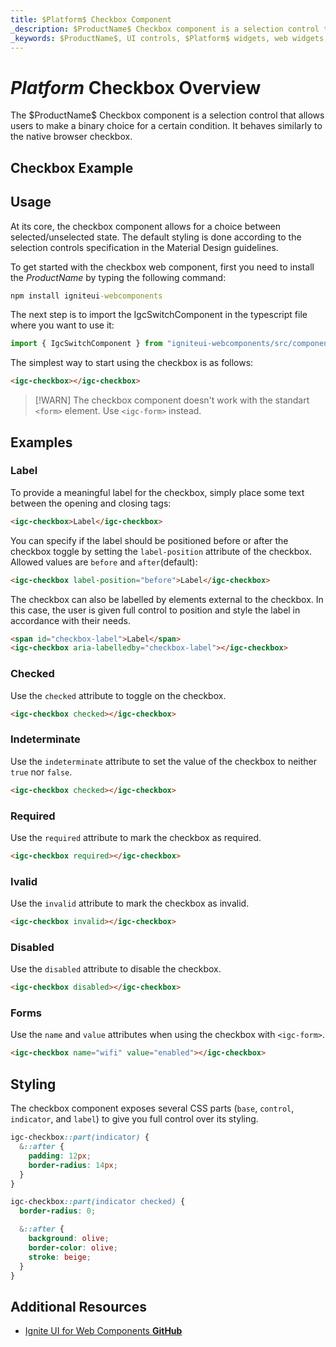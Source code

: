```yaml
---
title: $Platform$ Checkbox Component
_description: $ProductName$ Checkbox component is a selection control that allows users to make a binary choice for a certain condition.
_keywords: $ProductName$, UI controls, $Platform$ widgets, web widgets, UI widgets, $Platform$, Native $Platform$ Components Suite, Native $Platform$ Controls, Native $Platform$ Components Library, $Platform$ Checkbox components, $Platform$ Checkbox controls
---
```



# $Platform$ Checkbox Overview
<p class="highlight">The $ProductName$ Checkbox component is a selection control that allows users to make a binary choice for a certain condition. It behaves similarly to the native browser checkbox.</p>
<div class="divider"></div>

## Checkbox Example

<code-view style="height: 100px" 
           data-demos-base-url="{environment:demosBaseUrl}" 
           iframe-src="{environment:demosBaseUrl}/checkbox-sample-1" alt="$Platform$ Checkbox Example">
</code-view>

<div class="divider--half"></div>

## Usage
At its core, the checkbox component allows for a choice between selected/unselected state. The default styling is done according to the selection controls specification in the Material Design guidelines.

To get started with the checkbox web component, first you need to install the $ProductName$ by typing the following command:

```cmd
npm install igniteui-webcomponents
```

The next step is to import the IgcSwitchComponent in the typescript file where you want to use it:

```ts
import { IgcSwitchComponent } from "igniteui-webcomponents/src/components/checkbox/checkbox";
```

The simplest way to start using the checkbox is as follows:

```html
<igc-checkbox></igc-checkbox>
```

>[!WARN]
> The checkbox component doesn't work with the standart `<form>` element. Use `<igc-form>` instead.

## Examples

### Label

To provide a meaningful label for the checkbox, simply place some text between the opening and closing tags:

```html
<igc-checkbox>Label</igc-checkbox>
```

You can specify if the label should be positioned before or after the checkbox toggle by setting the `label-position` attribute of the checkbox. Allowed values are `before` and `after`(default):


```html
<igc-checkbox label-position="before">Label</igc-checkbox>
```

The checkbox can also be labelled by elements external to the checkbox. In this case, the user is given full control to position and style the label in accordance with their needs.

```html
<span id="checkbox-label">Label</span>
<igc-checkbox aria-labelledby="checkbox-label"></igc-checkbox>
```
<code-view style="height: 100px"
           data-demos-base-url="{environment:dvDemosBaseUrl}"
           iframe-src="{environment:dvDemosBaseUrl}/checkbox-label"
           alt="$Platform$ Avatar Example"
           github-src="layouts/checkbox-label">
</code-view>

### Checked

Use the `checked` attribute to toggle on the checkbox.

```html
<igc-checkbox checked></igc-checkbox>
```
<code-view style="height: 100px"
           data-demos-base-url="{environment:dvDemosBaseUrl}"
           iframe-src="{environment:dvDemosBaseUrl}/checkbox-checked"
           alt="$Platform$ Avatar Example"
           github-src="layouts/checkbox-checked">
</code-view>

### Indeterminate

Use the `indeterminate` attribute to set the value of the checkbox to neither `true` nor `false`.

```html
<igc-checkbox checked></igc-checkbox>
```
<code-view style="height: 100px"
           data-demos-base-url="{environment:dvDemosBaseUrl}"
           iframe-src="{environment:dvDemosBaseUrl}/checkbox-indeterminate"
           alt="$Platform$ Avatar Example"
           github-src="layouts/checkbox-indeterminate">
</code-view>

### Required

Use the `required` attribute to mark the checkbox as required.

```html
<igc-checkbox required></igc-checkbox>
```

### Ivalid

Use the `invalid` attribute to mark the checkbox as invalid.

```html
<igc-checkbox invalid></igc-checkbox>
```

### Disabled

Use the `disabled` attribute to disable the checkbox.

```html
<igc-checkbox disabled></igc-checkbox>
```
<code-view style="height: 100px"
           data-demos-base-url="{environment:dvDemosBaseUrl}"
           iframe-src="{environment:dvDemosBaseUrl}/checkbox-disabled"
           alt="$Platform$ Avatar Example"
           github-src="layouts/checkbox-disabled">
</code-view>

### Forms

Use the `name` and `value` attributes when using the checkbox with `<igc-form>`.

```html
<igc-checkbox name="wifi" value="enabled"></igc-checkbox>
```

## Styling

The checkbox component exposes several CSS parts (`base`, `control`, `indicator`, and `label`) to give you full control over its styling.

```css
igc-checkbox::part(indicator) {
  &::after {
    padding: 12px;
    border-radius: 14px;
  }
}

igc-checkbox::part(indicator checked) {
  border-radius: 0;

  &::after {
    background: olive;
    border-color: olive;
    stroke: beige;
  }
}
```

## Additional Resources

<div class="divider--half"></div>

* [Ignite UI for Web Components **GitHub**](https://github.com/IgniteUI/igniteui-webcomponents)
